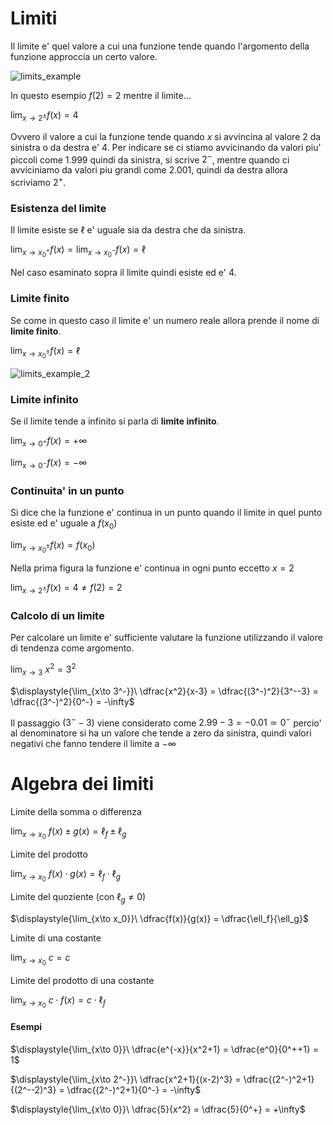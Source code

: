 # Limiti  

Il limite e' quel valore a cui una funzione tende quando l'argomento della funzione approccia un certo valore.  

![limits_example](https://github.com/user-attachments/assets/2a445896-0e24-4426-a25f-b4a367f6b871)  

In questo esempio $f(2) = 2$ mentre il limite...  

$\displaystyle{\lim_{x\to 2^\pm}} f(x) = 4$  

Ovvero il valore a cui la funzione tende quando $x$ si avvincina al valore $2$ da sinistra o da destra e' $4$. Per indicare se ci stiamo avvicinando da valori piu' piccoli come $1.999$ quindi da sinistra, si scrive $2^-$, mentre quando ci avviciniamo da valori piu grandi come $2.001$, quindi da destra allora scriviamo $2^+$.  

### Esistenza del limite  

Il limite esiste se $\ell$ e' uguale sia da destra che da sinistra.  

$\displaystyle{\lim_{x\to x_0^+} f(x) = \lim_{x\to x_0^-} f(x)} = \ell$  

Nel caso esaminato sopra il limite quindi esiste ed e' $4$.  

### Limite finito  

Se come in questo caso il limite e' un numero reale allora prende il nome di **limite finito**.  

$\displaystyle{\lim_{x\to x_0^\pm}} f(x) = \ell$  


![limits_example_2](https://github.com/user-attachments/assets/dd1a538a-02d9-49d0-ba4b-8a24d90b9ea8)  

### Limite infinito  

Se il limite tende a infinito si parla di **limite infinito**.  

$\displaystyle{\lim_{x\to 0^+}} f(x) = +\infty$  

$\displaystyle{\lim_{x\to 0^-}} f(x) = -\infty$  

### Continuita' in un punto  

Si dice che la funzione e' continua in un punto quando il limite in quel punto esiste ed e' uguale a $f(x_0)$  

$\displaystyle{\lim_{x\to x_0^\pm}} f(x) = f(x_0)$  

Nella prima figura la funzione e' continua in ogni punto eccetto $x = 2$  

$\displaystyle{\lim_{x\to 2^\pm}} f(x) = 4 \ne f(2) = 2$  

### Calcolo di un limite  

Per calcolare un limite e' sufficiente valutare la funzione utilizzando il valore di tendenza come argomento.  

$\displaystyle{\lim_{x\to 3}}\ x^2 = 3^2$  

$\displaystyle{\lim_{x\to 3^-}}\ \dfrac{x^2}{x-3} = \dfrac{(3^-)^2}{3^--3} = \dfrac{(3^-)^2}{0^-} = -\infty$  

Il passaggio $(3^--3)$ viene considerato come $2.99 -3 = -0.01 \simeq 0^-$ percio' al denominatore si ha un valore che tende a zero da sinistra, quindi valori negativi che fanno tendere il limite a $-\infty$  

# Algebra dei limiti  

Limite della somma o differenza  

$\displaystyle{\lim_{x\to x_0}}\ f(x)\pm g(x) = \ell_f\pm\ell_g$  

Limite del prodotto  

$\displaystyle{\lim_{x\to x_0}}\ f(x) \cdot g(x) = \ell_f\cdot\ell_g$  

Limite del quoziente (con $\ell_g \ne 0$)  

$\displaystyle{\lim_{x\to x_0}}\ \dfrac{f(x)}{g(x)} = \dfrac{\ell_f}{\ell_g}$  

Limite di una costante  

$\displaystyle{\lim_{x\to x_0}}\ c = c$  

Limite del prodotto di una costante  

$\displaystyle{\lim_{x\to x_0}}\ c \cdot f(x) = c \cdot \ell_f$  

#### Esempi  

$\displaystyle{\lim_{x\to 0}}\ \dfrac{e^{-x}}{x^2+1} = \dfrac{e^0}{0^++1} = 1$  

$\displaystyle{\lim_{x\to 2^-}}\ \dfrac{x^2+1}{(x-2)^3} = \dfrac{(2^-)^2+1}{(2^--2)^3} = \dfrac{(2^-)^2+1}{0^-} = -\infty$  

$\displaystyle{\lim_{x\to 0}}\ \dfrac{5}{x^2} = \dfrac{5}{0^+} = +\infty$  
